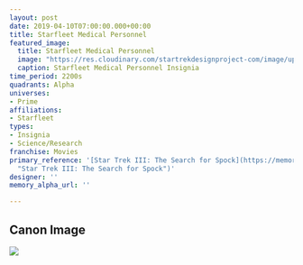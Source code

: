 ```yaml
---
layout: post
date: 2019-04-10T07:00:00.000+00:00
title: Starfleet Medical Personnel
featured_image:
  title: Starfleet Medical Personnel
  image: "https://res.cloudinary.com/startrekdesignproject-com/image/upload/v1554922271/StarfleetMedicalPersonnel.png"
  caption: Starfleet Medical Personnel Insignia
time_period: 2200s
quadrants: Alpha
universes:
- Prime
affiliations:
- Starfleet
types:
- Insignia
- Science/Research
franchise: Movies
primary_reference: '[Star Trek III: The Search for Spock](https://memory-alpha.fandom.com/wiki/Star_Trek_III:_The_Search_for_Spock
  "Star Trek III: The Search for Spock")'
designer: ''
memory_alpha_url: ''

---
```

## Canon Image

![](https://res.cloudinary.com/startrekdesignproject-com/image/upload/v1554922271/StarfleetMedicalPersonnel1.jpg)